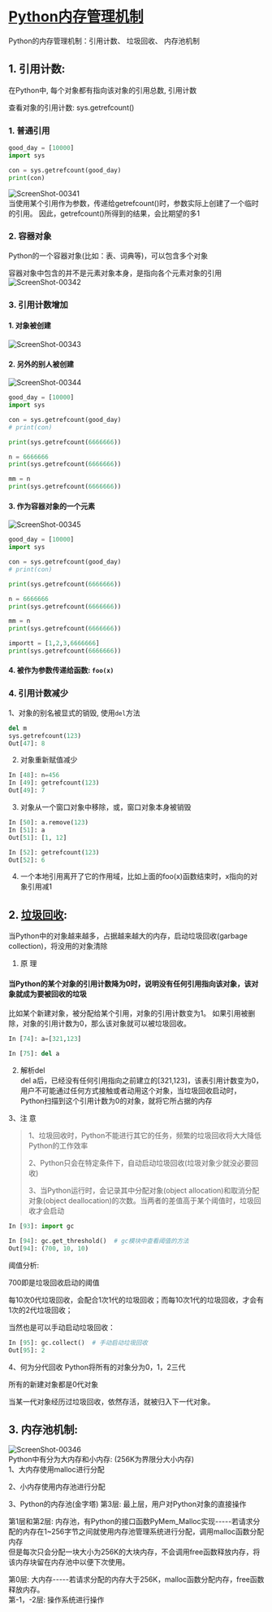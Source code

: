 [Python内存管理机制](https://www.cnblogs.com/geaozhang/p/7111961.html)
===

Python的内存管理机制：引用计数、 垃圾回收、 内存池机制

## 1. 引用计数:  
在Python中, 每个对象都有指向该对象的引用总数, 引用计数   

查看对象的引用计数: sys.getrefcount()   
### 1. 普通引用
```Python
good_day = [10000]
import sys

con = sys.getrefcount(good_day)
print(con)
```
![ScreenShot-00341](https://github.com/KissMyLady/Python/blob/master/Img/Python/ScreenShot-00341.jpg)     
当使用某个引用作为参数，传递给getrefcount()时，参数实际上创建了一个临时的引用。
因此，getrefcount()所得到的结果，会比期望的多1   

### 2. 容器对象
Python的一个容器对象(比如：表、词典等)，可以包含多个对象   

容器对象中包含的并不是元素对象本身，是指向各个元素对象的引用   
![ScreenShot-00342](https://github.com/KissMyLady/Python/blob/master/Img/Python/ScreenShot-00342.jpg)  

### 3. 引用计数增加   
#### 1. 对象被创建   
![ScreenShot-00343](https://github.com/KissMyLady/Python/blob/master/Img/Python/ScreenShot-00343.jpg)  

#### 2. 另外的别人被创建   
![ScreenShot-00344](https://github.com/KissMyLady/Python/blob/master/Img/Python/ScreenShot-00344.jpg)  
```Python
good_day = [10000]
import sys

con = sys.getrefcount(good_day)
# print(con)

print(sys.getrefcount(6666666))

n = 6666666
print(sys.getrefcount(6666666))

mm = n
print(sys.getrefcount(6666666))
```
#### 3. 作为容器对象的一个元素
![ScreenShot-00345]()  
```Python
good_day = [10000]
import sys

con = sys.getrefcount(good_day)
# print(con)

print(sys.getrefcount(6666666))

n = 6666666
print(sys.getrefcount(6666666))

mm = n
print(sys.getrefcount(6666666))

importt = [1,2,3,6666666]
print(sys.getrefcount(6666666))
```
#### 4. 被作为参数传递给函数: `foo(x)`

### 4. 引用计数减少  
1、对象的别名被显式的销毁, 使用`del`方法   
```Python
del m
sys.getrefcount(123)
Out[47]: 8
```

2. 对象重新赋值减少
```Python
In [48]: n=456
In [49]: getrefcount(123)
Out[49]: 7
```

3. 对象从一个窗口对象中移除，或，窗口对象本身被销毁   
```Python
In [50]: a.remove(123)
In [51]: a
Out[51]: [1, 12]

In [52]: getrefcount(123)
Out[52]: 6
```
4. 一个本地引用离开了它的作用域，比如上面的foo(x)函数结束时，x指向的对象引用减1    

## 2. [垃圾回收](https://github.com/KissMyLady/Python/blob/master/Nont/py_height_del.md):
当Python中的对象越来越多，占据越来越大的内存，启动垃圾回收(garbage collection)，将没用的对象清除   

1. 原 理
#### 当Python的某个对象的引用计数降为0时，说明没有任何引用指向该对象，该对象就成为要被回收的垃圾   
比如某个新建对象，被分配给某个引用，对象的引用计数变为1。 如果引用被删除，对象的引用计数为0，那么该对象就可以被垃圾回收。
```Python
In [74]: a=[321,123]

In [75]: del a
```
2. 解析del  
del a后，已经没有任何引用指向之前建立的[321,123]，该表引用计数变为0，
用户不可能通过任何方式接触或者动用这个对象，当垃圾回收启动时，Python扫描到这个引用计数为0的对象，就将它所占据的内存

3、注 意
> 1、垃圾回收时，Python不能进行其它的任务，频繁的垃圾回收将大大降低Python的工作效率    
>      
> 2、Python只会在特定条件下，自动启动垃圾回收(垃圾对象少就没必要回收)      
>    
> 3、当Python运行时，会记录其中分配对象(object allocation)和取消分配对象(object deallocation)的次数。当两者的差值高于某个阈值时，垃圾回收才会启动     
```Python
In [93]: import gc

In [94]: gc.get_threshold()  # gc模块中查看阈值的方法
Out[94]: (700, 10, 10)
```
阈值分析:   

700即是垃圾回收启动的阈值   

每10次0代垃圾回收，会配合1次1代的垃圾回收；而每10次1代的垃圾回收，才会有1次的2代垃圾回收；   

当然也是可以手动启动垃圾回收：
```Python
In [95]: gc.collect()  # 手动启动垃圾回收
Out[95]: 2
```
4、何为分代回收
Python将所有的对象分为0，1，2三代   

所有的新建对象都是0代对象    

当某一代对象经历过垃圾回收，依然存活，就被归入下一代对象。    


## 3. 内存池机制: 
![ScreenShot-00346](https://github.com/KissMyLady/Python/blob/master/Img/Python/ScreenShot-00346.jpg)  
Python中有分为大内存和小内存: (256K为界限分大小内存)   
1、大内存使用malloc进行分配   

2、小内存使用内存池进行分配

3、Python的内存池(金字塔)
第3层: 最上层，用户对Python对象的直接操作   

第1层和第2层: 内存池，有Python的接口函数PyMem_Malloc实现-----若请求分配的内存在1~256字节之间就使用内存池管理系统进行分配，调用malloc函数分配内存   
但是每次只会分配一块大小为256K的大块内存，不会调用free函数释放内存，将该内存块留在内存池中以便下次使用。   

第0层: 大内存-----若请求分配的内存大于256K，malloc函数分配内存，free函数释放内存。  
第-1，-2层: 操作系统进行操作   


